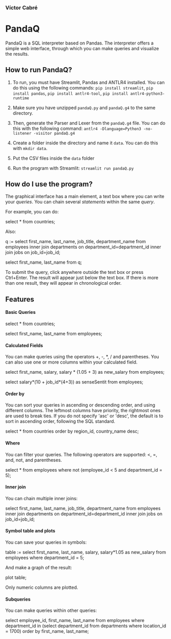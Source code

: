 ### Víctor Cabré
# PandaQ

PandaQ is a SQL interpreter based on Pandas. The interpreter offers a simple web interface, through which you can make queries and visualize the results.

## How to run PandaQ?
1. To run, you must have Streamlit, Pandas and ANTLR4 installed. You can do this using the following commands:
`pip install streamlit`, `pip install pandas`, `pip install antlr4-tool`, `pip install antlr4-python3-runtime`

2. Make sure you have unzipped `pandaQ.py` and `pandaQ.g4` to the same directory.

3. Then, generate the Parser and Lexer from the `pandaQ.g4` file. You can do this with the following command:
`antlr4 -Dlanguage=Python3 -no-listener -visitor pandaQ.g4`

4. Create a folder inside the directory and name it `data`. You can do this with `mkdir data`.

5. Put the CSV files inside the `data` folder

6. Run the program with Streamlit: `streamlit run pandaQ.py`

## How do I use the program?

The graphical interface has a main element, a text box where you can write your _queries_. You can chain several _statements_ within the same _query_.

For example, you can do:

select * from countries;

Also:

q := select first_name, last_name, job_title, department_name from
employees inner join departments on department_id=department_id
inner join jobs on job_id=job_id;

select first_name, last_name from q;

To submit the query, click anywhere outside the text box or press Ctrl+Enter. The result will appear just below the text box. If there is more than one result, they will appear in chronological order.

## Features

#### Basic Queries

select * from countries;

select first_name, last_name from employees;

#### Calculated Fields

You can make queries using the operators +, -, *, / and parentheses. You can also use one or more columns within your calculated field.

select first_name, salary, salary * (1.05 + 3) as new_salary from employees;

select salary*(10 + job_id*(4+3)) as senseSentit from employees;

#### Order by

You can sort your queries in ascending or descending order, and using different columns. The leftmost columns have priority, the rightmost ones are used to break ties. If you do not specify 'asc' or 'desc', the default is to sort in ascending order, following the SQL standard.

select * from countries order by region_id, country_name desc;

#### Where

You can filter your queries. The following operators are supported: <, =, and, not, and parentheses.

select * from employees where not (employee_id < 5 and department_id = 5);

#### Inner join

You can chain multiple inner joins:

select first_name, last_name, job_title, department_name from employees
inner join departments on department_id=department_id
inner join jobs on job_id=job_id;

#### Symbol table and plots

You can save your queries in symbols:

table := select first_name, last_name, salary, salary*1.05 as new_salary from employees where department_id = 5;

And make a graph of the result:

plot table;

Only numeric columns are plotted.

#### Subqueries

You can make queries within other queries:

select employee_id, first_name, last_name from employees where
department_id in (select department_id from departments where
location_id = 1700) order by first_name, last_name;
